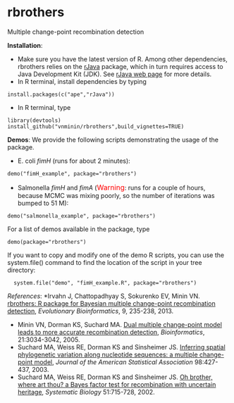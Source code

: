 # rbrothers
Multiple change-point recombination detection

**Installation**:

* Make sure you have the latest version of R. Among other dependencies, rbrothers relies on the <a href="http://cran.r-project.org/web/packages/rJava/index.html" target="_blank">rJava</a> package, which
in turn requires access to Java Development Kit (JDK). See
<a href="http://www.rforge.net/rJava/" target="_blank">rJava web page</a> for more details.
* In R terminal, install dependencies by typing
```
install.packages(c("ape","rJava"))
```
* In R terminal, type
```
library(devtools)
install_github("vnminin/rbrothers",build_vignettes=TRUE)
```

**Demos**:
We provide the following scripts demonstrating the usage of the package.
* E. coli <i>fimH</i> (runs for about 2 minutes):
```
demo("fimH_example", package="rbrothers")
```

* Salmonella <i>fimH</i> and <i>fimA</i> (<font size="3" color="red">Warning</font>: runs for a couple of hours, because MCMC was mixing poorly, so the number of iterations was bumped to 51 M):
```
demo("salmonella_example", package="rbrothers")
```

For a list of demos available in the package, type
```
demo(package="rbrothers")
```
If you want to copy and modify one of the demo R scripts, you can use the system.file() command to find the location of the script in your tree directory:
```
  system.file("demo", "fimH_example.R", package="rbrothers")
```

*References*:
*Irvahn J, Chattopadhyay S, Sokurenko EV, Minin VN.
<a href="http://www.la-press.com/rbrothers-r-package-for-bayesian-multiple-change-point-recombination-d-article-a3718" target="_blank">
rbrothers: R package for Bayesian multiple change-point recombination detection</a>, <i>Evolutionary Bioinformatics</i>,
  9, 235-238, 2013.
* Minin VN, Dorman KS, Suchard MA.
 <a href ="http://bioinformatics.oxfordjournals.org/content/21/13/3034.long" target="_blank">Dual
 multiple change-point model leads to more accurate recombination detection</a>,
 <i>Bioinformatics</i>, 21:3034-3042, 2005.
* Suchard MA, Weiss RE, Dorman KS and Sinsheimer JS.
       <a href="http://www.tandfonline.com/doi/abs/10.1198/016214503000215" target="_blank">Inferring spatial
 phylogenetic variation along nucleotide sequences:
 a multiple change-point model</a>, <i>Journal of the American Statistical Association</i>
 98:427-437, 2003.
* Suchard MA, Weiss RE, Dorman KS and Sinsheimer JS.
 <a href="http://sysbio.oxfordjournals.org/content/51/5/715.long" target="_blank">Oh brother,
 where art thou? a Bayes factor test for recombination
 with uncertain heritage</a>,
 <i>Systematic Biology</i> 51:715-728, 2002.
